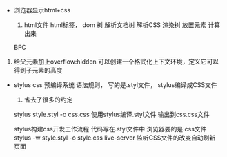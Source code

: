 - 浏览器显示html+css
  1. html文件
  html标签， dom 树
  解析文档树
  解析CSS 渲染树
  放置元素 计算出来

  BFC
1. 给父元素加上overflow:hidden 可以创建一个格式化上下文环境，定义它可以得到子元素的高度

- stylus
  css 预编译系统 语法规则，
  写的是.styl文件， stylus编译成CSS文件
  1. 省去了很多的约定

  stylus style.styl -o css.css
  使用stylus编译.styl文件 输出到css.css文件

  stylus构建css开发工作流程
  代码写在.styl文件中
  浏览器要的是.css文件
  stylus -w style.styl -o style.css
  live-server 监听CSS文件的改变自动刷新页面
